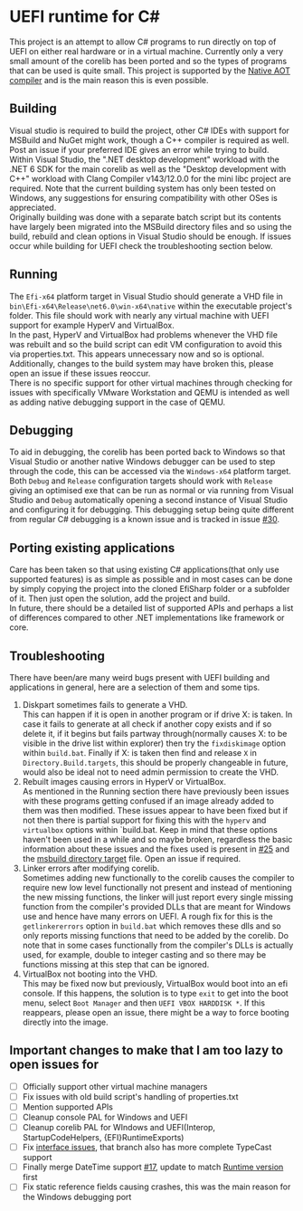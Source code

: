 # UEFI runtime for C#

This project is an attempt to allow C# programs to run directly on top of UEFI on either real hardware or in a virtual machine. Currently only a very small amount of the corelib has been ported and so the types of programs that can be used is quite small. This project is supported by the [Native AOT compiler](https://github.com/dotnet/runtimelab/tree/feature/NativeAOT) and is the main reason this is even possible.

## Building

Visual studio is required to build the project, other C# IDEs with support for MSBuild and NuGet might work, though a C++ compiler is required as well. Post an issue if your preferred IDE gives an error while trying to build.\
Within Visual Studio, the ".NET desktop development" workload with the .NET 6 SDK for the main corelib as well as the "Desktop development with C++" workload with Clang Compiler v143/12.0.0 for the mini libc project are required. Note that the current building system has only been tested on Windows, any suggestions for ensuring compatibility with other OSes is appreciated.\
Originally building was done with a separate batch script but its contents have largely been migrated into the MSBuild directory files and so using the build, rebuild and clean options in Visual Studio should be enough. If issues occur while building for UEFI check the troubleshooting section below.

## Running

The `Efi-x64` platform target in Visual Studio should generate a VHD file in `bin\Efi-x64\Release\net6.0\win-x64\native` within the executable project's folder. This file should work with nearly any virtual machine with UEFI support for example HyperV and VirtualBox.\
In the past, HyperV and VirtualBox had problems whenever the VHD file was rebuilt and so the build script can edit VM configuration to avoid this via properties.txt. This appears unnecessary now and so is optional. Additionally, changes to the build system may have broken this, please open an issue if these issues reoccur.\
There is no specific support for other virtual machines through checking for issues with specifically VMware Workstation and QEMU is intended as well as adding native debugging support in the case of QEMU.

## Debugging

To aid in debugging, the corelib has been ported back to Windows so that Visual Studio or another native Windows debugger can be used to step through the code, this can be accessed via the `Windows-x64` platform target. Both `Debug` and `Release` configuration targets should work with `Release` giving an optimised exe that can be run as normal or via running from Visual Studio and `Debug` automatically opening a second instance of Visual Studio and configuring it for debugging. This debugging setup being quite different from regular C# debugging is a known issue and is tracked in issue [#30](https://github.com/JoshuaWierenga/EfiSharp/issues/30).

## Porting existing applications

Care has been taken so that using existing C# applications(that only use supported features) is as simple as possible and in most cases can be done by simply copying the project into the cloned EfiSharp folder or a subfolder of it. Then just open the solution, add the project and build.\
In future, there should be a detailed list of supported APIs and perhaps a list of differences compared to other .NET implementations like framework or core.

## Troubleshooting

There have been/are many weird bugs present with UEFI building and applications in general, here are a selection of them and some tips.
1. Diskpart sometimes fails to generate a VHD.\
This can happen if it is open in another program or if drive X: is taken. In case it fails to generate at all check if another copy exists and if so delete it, if it begins but fails partway through(normally causes X: to be visible in the drive list within explorer) then try the `fixdiskimage` option within `build.bat`. Finally if X: is taken then find and release `X` in `Directory.Build.targets`, this should be properly changeable in future, would also be ideal not to need admin permission to create the VHD.
2. Rebuilt images causing errors in HyperV or VirtualBox.\
As mentioned in the Running section there have previously been issues with these programs getting confused if an image already added to them was then modified. These issues appear to have been fixed but if not then there is partial support for fixing this with the `hyperv` and `virtualbox` options within `build.bat. Keep in mind that these options haven't been used in a while and so maybe broken, regardless the basic information about these issues and the fixes used is present in [#25](https://github.com/JoshuaWierenga/EfiSharp/issues/25) and the [msbuild directory target](https://github.com/JoshuaWierenga/EfiSharp/blob/BuildOverhaul/Directory.Build.targets) file. Open an issue if required.
3. Linker errors after modifying corelib.\
Sometimes adding new functionally to the corelib causes the compiler to require new low level functionally not present and instead of mentioning the new missing functions, the linker will just report every single missing function from the compiler's provided DLLs that are meant for Windows use and hence have many errors on UEFI. A rough fix for this is the `getlinkererrors` option in `build.bat` which removes these dlls and so only reports missing functions that need to be added by the corelib. Do note that in some cases functionally from the compiler's DLLs is actually used, for example, double to integer casting and so there may be functions missing at this step that can be ignored.
4. VirtualBox not booting into the VHD.\
This may be fixed now but previously, VirtualBox would boot into an efi console. If this happens, the solution is to type `exit` to get into the boot menu, select `Boot Manager` and then `UEFI VBOX HARDDISK *`. If this reappears, please open an issue, there might be a way to force booting directly into the image.

## Important changes to make that I am too lazy to open issues for
- [ ] Officially support other virtual machine managers
- [ ] Fix issues with old build script's handling of properties.txt
- [ ] Mention supported APIs
- [ ] Cleanup console PAL for Windows and UEFI
- [ ] Cleanup corelib PAL for WIndows and UEFI(Interop, StartupCodeHelpers, {EFI}RuntimeExports)
- [ ] Fix [interface issues](https://github.com/JoshuaWierenga/EfiSharp/tree/InterfaceSupport), that branch also has more complete TypeCast support
- [ ] Finally merge DateTime support [#17](https://github.com/JoshuaWierenga/EfiSharp/pull/17), update to match [Runtime version](https://github.com/dotnet/runtimelab/blob/feature/NativeAOT/src/libraries/System.Private.CoreLib/src/System/DateTime.cs) first
- [ ] Fix static reference fields causing crashes, this was the main reason for the Windows debugging port
